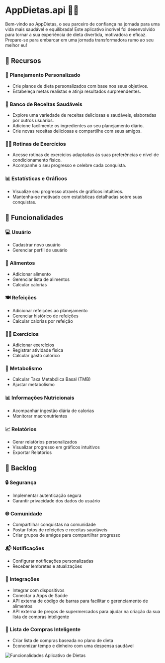 # AppDietas.api 🍏💪

Bem-vindo ao AppDietas, o seu parceiro de confiança na jornada para uma vida mais saudável e equilibrada! Este aplicativo incrível foi desenvolvido para tornar a sua experiência de dieta divertida, motivadora e eficaz. Prepare-se para embarcar em uma jornada transformadora rumo ao seu melhor eu!

## 🌟 Recursos

### 📅 Planejamento Personalizado
- Crie planos de dieta personalizados com base nos seus objetivos.
- Estabeleça metas realistas e atinja resultados surpreendentes.

### 🥗 Banco de Receitas Saudáveis
- Explore uma variedade de receitas deliciosas e saudáveis, elaboradas por outros usuários.
- Adicione facilmente os ingredientes ao seu planejamento diário.
- Crie novas receitas deliciosas e compartilhe com seus amigos.

### 🏋️‍♂️ Rotinas de Exercícios
- Acesse rotinas de exercícios adaptadas às suas preferências e nível de condicionamento físico.
- Acompanhe o seu progresso e celebre cada conquista.

### 📊 Estatísticas e Gráficos
- Visualize seu progresso através de gráficos intuitivos.
- Mantenha-se motivado com estatísticas detalhadas sobre suas conquistas.

## 🚀 Funcionalidades

### 💻 **Usuário**
- Cadastrar novo usuário
- Gerenciar perfil de usuário

### 🍏 **Alimentos**
- Adicionar alimento
- Gerenciar lista de alimentos
- Calcular calorias

### 🍽️ **Refeições**
- Adicionar refeições ao planejamento
- Gerenciar histórico de refeições
- Calcular calorias por refeição

### 🏋️‍♂️ **Exercícios**
- Adicionar exercícios
- Registrar atividade física
- Calcular gasto calórico

### 🔄 **Metabolismo**
- Calcular Taxa Metabólica Basal (TMB)
- Ajustar metabolismo

### 📊 **Informações Nutricionais**
- Acompanhar ingestão diária de calorias
- Monitorar macronutrientes

### 📈 **Relatórios**
- Gerar relatórios personalizados
- Visualizar progresso em gráficos intuitivos
- Exportar Relatórios

## 📝 Backlog

### 🔒 **Segurança**
- Implementar autenticação segura
- Garantir privacidade dos dados do usuário

### 🌐 **Comunidade**
- Compartilhar conquistas na comunidade
- Postar fotos de refeições e receitas saudáveis
- Criar grupos de amigos para compartilhar progresso

### 📬 **Notificações**
- Configurar notificações personalizadas
- Receber lembretes e atualizações

### 🔗 **Integrações**
- Integrar com dispositivos
- Conectar a Apps de Saúde
- API externa de código de barras para facilitar o gerenciamento de alimentos
- API externa de preços de supermercados para ajudar na criação da sua lista de compras inteligente

### 🛒 **Lista de Compras Inteligente**
- Criar lista de compras baseada no plano de dieta
- Economizar tempo e dinheiro com uma despensa saudável

![Funcionalidades Aplicativo de Dietas]([//www.plantuml.com/plantuml/png/VPBFZjCm4CRlUOfXBnpGliE6RgcGs1Mg5kw3Coq3ZbsDRLI1U1Z4WTEULZn1NWox3TOeIVSInVFpV9_dpqs8A37rjddHqOuTmNQzUcZlD-_MO2o6q3G7D5znJt1roxWNx14wWbLX5A0zM3OO-PilqLkcYE4AVZG03IYf3o4DluJzYG2yWXLs6AAWL3I23Gavmncy9zcnpU6VZTQ2rd9FBlfGnTgE3Nk7KjbCh2PLVskIHIa_NXZ3t6TBE-BXp_2N5fmg_JtpKeaNtU3WjSJSV7qaCSEZuQKo5HtHblPyRcURPy4TTWHlXiV01gTFs628lXo79s6pO7r74Jzvow7Nungp7_28zOP1U8q1xV_tVKbbcxJ0NFsjstdfyToU-nJbN1EhCetl3-W-gtQDvCuxZbwA1HhnhcIJYxGuF8inLwZxjw6SgiaO_yWXeUNlYt1zpAEA4pJQlJm5J-yVDp9_XI3_zCDJb-pfQjtzwskzXZgk1ZebkfaPLO7CzA9bfe-Jp1cyF8OiT1cMJDtPV5a__LdXoTLvQUhulD0DkIxrzXy0](https://www.plantuml.com/plantuml/png/VPBFZjCm4CRlUOfXBnpGliE6RgcGs1Mg5kw3Coq3ZbsDRLI1U1Z4WTEULZn1NWox3TOeIVSInVFpV9_dpqs8A37rjddHqOuTmNQzUcZlD-_MO2o6q3G7D5znJt1roxWNx14wWbLX5A0zM3OO-PilqLkcYE4AVZG03IYf3o4DluJzYG2yWXLs6AAWL3I23Gavmncy9zcnpU6VZTQ2rd9FBlfGnTgE3Nk7KjbCh2PLVskIHIa_NXZ3t6TBE-BXp_2N5fmg_JtpKeaNtU3WjSJSV7qaCSEZuQKo5HtHblPyRcURPy4TTWHlXiV01gTFs628lXo79s6pO7r74Jzvow7Nungp7_28zOP1U8q1xV_tVKbbcxJ0NFsjstdfyToU-nJbN1EhCetl3-W-gtQDvCuxZbwA1HhnhcIJYxGuF8inLwZxjw6SgiaO_yWXeUNlYt1zpAEA4pJQlJm5J-yVDp9_XI3_zCDJb-pfQjtzwskzXZgk1ZebkfaPLO7CzA9bfe-Jp1cyF8OiT1cMJDtPV5a__LdXoTLvQUhulD0DkIxrzXy0)https://www.plantuml.com/plantuml/png/VPBFZjCm4CRlUOfXBnpGliE6RgcGs1Mg5kw3Coq3ZbsDRLI1U1Z4WTEULZn1NWox3TOeIVSInVFpV9_dpqs8A37rjddHqOuTmNQzUcZlD-_MO2o6q3G7D5znJt1roxWNx14wWbLX5A0zM3OO-PilqLkcYE4AVZG03IYf3o4DluJzYG2yWXLs6AAWL3I23Gavmncy9zcnpU6VZTQ2rd9FBlfGnTgE3Nk7KjbCh2PLVskIHIa_NXZ3t6TBE-BXp_2N5fmg_JtpKeaNtU3WjSJSV7qaCSEZuQKo5HtHblPyRcURPy4TTWHlXiV01gTFs628lXo79s6pO7r74Jzvow7Nungp7_28zOP1U8q1xV_tVKbbcxJ0NFsjstdfyToU-nJbN1EhCetl3-W-gtQDvCuxZbwA1HhnhcIJYxGuF8inLwZxjw6SgiaO_yWXeUNlYt1zpAEA4pJQlJm5J-yVDp9_XI3_zCDJb-pfQjtzwskzXZgk1ZebkfaPLO7CzA9bfe-Jp1cyF8OiT1cMJDtPV5a__LdXoTLvQUhulD0DkIxrzXy0)

